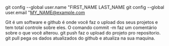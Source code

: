 git config --global user.name "FIRST_NAME LAST_NAME
git config --global user.email "MY_NAME@example.com

Git é um software e github é onde você faz o upload dos seus projetos e tem total controle sobre eles.
O comando commit -m faz um comentário sobre o que você alterou.
git push faz o upload do projeto pro repositorio.
git pull pega os dados atualizados do github e atualiza na sua maquina.


